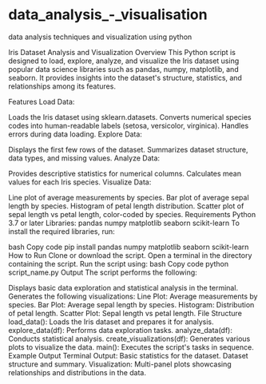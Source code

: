 # data_analysis_-_visualisation
data analysis techniques and visualization using python 


Iris Dataset Analysis and Visualization
Overview
This Python script is designed to load, explore, analyze, and visualize the Iris dataset using popular data science libraries such as pandas, numpy, matplotlib, and seaborn. It provides insights into the dataset's structure, statistics, and relationships among its features.

Features
Load Data:

Loads the Iris dataset using sklearn.datasets.
Converts numerical species codes into human-readable labels (setosa, versicolor, virginica).
Handles errors during data loading.
Explore Data:

Displays the first few rows of the dataset.
Summarizes dataset structure, data types, and missing values.
Analyze Data:

Provides descriptive statistics for numerical columns.
Calculates mean values for each Iris species.
Visualize Data:

Line plot of average measurements by species.
Bar plot of average sepal length by species.
Histogram of petal length distribution.
Scatter plot of sepal length vs petal length, color-coded by species.
Requirements
Python 3.7 or later
Libraries:
pandas
numpy
matplotlib
seaborn
scikit-learn
To install the required libraries, run:

bash
Copy code
pip install pandas numpy matplotlib seaborn scikit-learn
How to Run
Clone or download the script.
Open a terminal in the directory containing the script.
Run the script using:
bash
Copy code
python script_name.py
Output
The script performs the following:

Displays basic data exploration and statistical analysis in the terminal.
Generates the following visualizations:
Line Plot: Average measurements by species.
Bar Plot: Average sepal length by species.
Histogram: Distribution of petal length.
Scatter Plot: Sepal length vs petal length.
File Structure
load_data(): Loads the Iris dataset and prepares it for analysis.
explore_data(df): Performs data exploration tasks.
analyze_data(df): Conducts statistical analysis.
create_visualizations(df): Generates various plots to visualize the data.
main(): Executes the script's tasks in sequence.
Example Output
Terminal Output:
Basic statistics for the dataset.
Dataset structure and summary.
Visualization:
Multi-panel plots showcasing relationships and distributions in the data.

